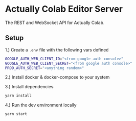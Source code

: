 # Actually Colab Editor Server

The REST and WebSocket API for Actually Colab.

## Setup

1.) Create a `.env` file with the following vars defined

```bash
GOOGLE_AUTH_WEB_CLIENT_ID="<from google auth console>"
GOOGLE_AUTH_WEB_CLIENT_SECRET="<from google auth console>"
PROD_AUTH_SECRET="<anything random>"
```

2.) Install docker & docker-compose to your system

3.) Install dependencies

```bash
yarn install
```

4.) Run the dev environment locally

```bash
yarn start
```